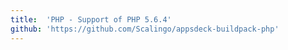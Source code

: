 ```yaml
---
title:	'PHP - Support of PHP 5.6.4'
github: 'https://github.com/Scalingo/appsdeck-buildpack-php'
---
```


